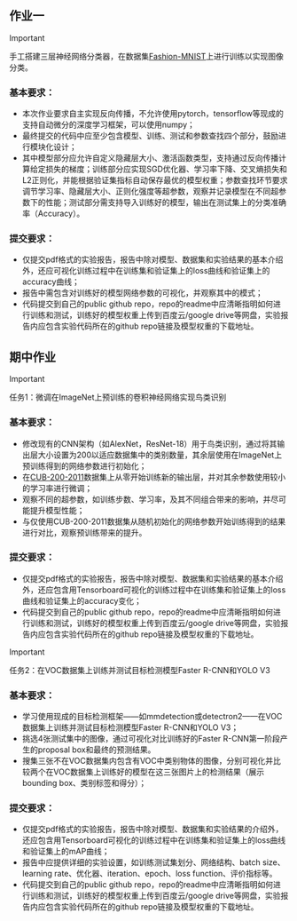 
## 作业一

> [!IMPORTANT]
> 手工搭建三层神经网络分类器，在数据集[Fashion-MNIST](https://github.com/zalandoresearch/fashion-mnist)上进行训练以实现图像分类。

### 基本要求：

- 本次作业要求自主实现反向传播，不允许使用pytorch，tensorflow等现成的支持自动微分的深度学习框架，可以使用numpy；
- 最终提交的代码中应至少包含模型、训练、测试和参数查找四个部分，鼓励进行模块化设计；
- 其中模型部分应允许自定义隐藏层大小、激活函数类型，支持通过反向传播计算给定损失的梯度；训练部分应实现SGD优化器、学习率下降、交叉熵损失和L2正则化，并能根据验证集指标自动保存最优的模型权重；参数查找环节要求调节学习率、隐藏层大小、正则化强度等超参数，观察并记录模型在不同超参数下的性能；测试部分需支持导入训练好的模型，输出在测试集上的分类准确率（Accuracy）。

### 提交要求：

- 仅提交pdf格式的实验报告，报告中除对模型、数据集和实验结果的基本介绍外，还应可视化训练过程中在训练集和验证集上的loss曲线和验证集上的accuracy曲线；
- 报告中需包含对训练好的模型网络参数的可视化，并观察其中的模式；
- 代码提交到自己的public github repo，repo的readme中应清晰指明如何进行训练和测试，训练好的模型权重上传到百度云/google drive等网盘，实验报告内应包含实验代码所在的github repo链接及模型权重的下载地址。


## 期中作业

> [!IMPORTANT]
> 任务1：微调在ImageNet上预训练的卷积神经网络实现鸟类识别

### 基本要求：
- 修改现有的CNN架构（如AlexNet，ResNet-18）用于鸟类识别，通过将其输出层大小设置为200以适应数据集中的类别数量，其余层使用在ImageNet上预训练得到的网络参数进行初始化；
- 在[CUB-200-2011](https://data.caltech.edu/records/65de6-vp158)数据集上从零开始训练新的输出层，并对其余参数使用较小的学习率进行微调；
- 观察不同的超参数，如训练步数、学习率，及其不同组合带来的影响，并尽可能提升模型性能；
- 与仅使用CUB-200-2011数据集从随机初始化的网络参数开始训练得到的结果进行对比，观察预训练带来的提升。

### 提交要求：
- 仅提交pdf格式的实验报告，报告中除对模型、数据集和实验结果的基本介绍外，还应包含用Tensorboard可视化的训练过程中在训练集和验证集上的loss曲线和验证集上的accuracy变化；
- 代码提交到自己的public github repo，repo的readme中应清晰指明如何进行训练和测试，训练好的模型权重上传到百度云/google drive等网盘，实验报告内应包含实验代码所在的github repo链接及模型权重的下载地址。

> [!IMPORTANT]
> 任务2：在VOC数据集上训练并测试目标检测模型Faster R-CNN和YOLO V3

### 基本要求：
- 学习使用现成的目标检测框架——如mmdetection或detectron2——在VOC数据集上训练并测试目标检测模型Faster R-CNN和YOLO V3；
- 挑选4张测试集中的图像，通过可视化对比训练好的Faster R-CNN第一阶段产生的proposal box和最终的预测结果。
- 搜集三张不在VOC数据集内包含有VOC中类别物体的图像，分别可视化并比较两个在VOC数据集上训练好的模型在这三张图片上的检测结果（展示bounding box、类别标签和得分）；


### 提交要求：
- 仅提交pdf格式的实验报告，报告中除对模型、数据集和实验结果的介绍外，还应包含用Tensorboard可视化的训练过程中在训练集和验证集上的loss曲线和验证集上的mAP曲线；
- 报告中应提供详细的实验设置，如训练测试集划分、网络结构、batch size、learning rate、优化器、iteration、epoch、loss function、评价指标等。
- 代码提交到自己的public github repo，repo的readme中应清晰指明如何进行训练和测试，训练好的模型权重上传到百度云/google drive等网盘，实验报告内应包含实验代码所在的github repo链接及模型权重的下载地址。
